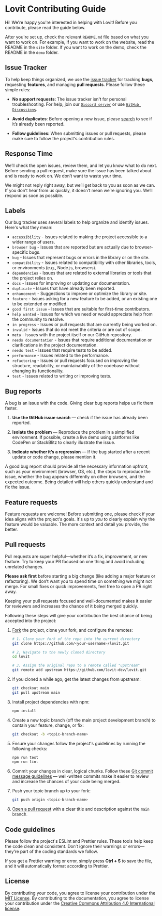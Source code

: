 # Lovit Contributing Guide

Hi! We're happy you're interested in helping with Lovit! Before you contribute, please read the guide below.

After you're set up, check the relevant `README.md` file based on what you want to work on.
For example, if you want to work on the website, read the README in the `site` folder.
If you want to work on the demo, check the README in the `demo` folder.

## Issue Tracker

To help keep things organized, we use the [issue tracker](https://github.com/lovit-dev/lovit/issues) for tracking **bugs**, requesting **features**, and managing **pull requests**. Please follow these simple rules:

- **No support requests**: The issue tracker isn't for personal troubleshooting. For help, join our [`Discord server`](https://discord.gg/kkx5zYKZwR) or use [`GitHub Discussions`](https://github.com/lovit-dev/lovit/discussions).

- **Avoid duplicates**: Before opening a new issue, please [search](https://github.com/lovit-dev/lovit/issues?utf8=%E2%9C%93&q=is%3Aissue) to see if it’s already been reported.

- **Follow guidelines**: When submitting issues or pull requests, please make sure to follow the project's contribution rules.

## Response Time

We’ll check the open issues, review them, and let you know what to do next. Before sending a pull request, make sure the issue has been talked about and is ready to work on. We don’t want to waste your time.

We might not reply right away, but we’ll get back to you as soon as we can. If you don’t hear from us quickly, it doesn’t mean we’re ignoring you. We’ll respond as soon as possible.

## Labels

Our bug tracker uses several labels to help organize and identify issues. Here's what they mean:

- `accessibility` - Issues related to making the project accessible to a wider range of users.
- `browser bug` - Issues that are reported but are actually due to browser-specific bugs.
- `bug` - Issues that represent bugs or errors in the library or on the site.
- `compatibility` - Issues related to compatibility with other libraries, tools, or environments (e.g., Node.js, browsers).
- `dependencies` - Issues that are related to external libraries or tools that the project relies on.
- `docs` - Issues for improving or updating our documentation.
- `duplicate` - Issues that have already been reported.
- `enhancement` - Suggestions to improve or optimize the library or site.
- `feature` - Issues asking for a new feature to be added, or an existing one to be extended or modified.
- `good first issue` - Issues that are suitable for first-time contributors.
- `help wanted` - Issues for which we need or would appreciate help from the community to resolve.
- `in progress` - Issues or pull requests that are currently being worked on.
- `invalid` - Issues that do not meet the criteria or are out of scope.
- `meta` - Issues with the project itself or our GitHub repository.
- `needs documentation` - Issues that require additional documentation or clarifications in the project documentation.
- `needs test` - Issues that require tests to be added.
- `performance` - Issues related to the performance.
- `refactoring` - Issues or pull requests focused on improving the structure, readability, or maintainability of the codebase without changing its functionality.
- `test` - Issues related to writing or improving tests.

## Bug reports

A bug is an issue with the code. Giving clear bug reports helps us fix them faster.

1. **Use the GitHub issue search** &mdash; check if the issue has already been
   reported.

2. **Isolate the problem** &mdash; Reproduce the problem in a simplified environment. If possible, create a live demo using platforms like CodePen or StackBlitz to clearly illustrate the issue.

3. **Indicate whether it’s a regression** &mdash; If the bug started after a recent update or code change, please mention it.

A good bug report should provide all the necessary information upfront, such as your environment (browser, OS, etc.), the steps to reproduce the issue, whether the bug appears differently on other browsers, and the expected outcome. Being detailed will help others quickly understand and fix the issue.

## Feature requests

Feature requests are welcome! Before submitting one, please check if your idea aligns with the project's goals. It's up to _you_ to clearly explain why the feature would be valuable. The more context and detail you provide, the better.

## Pull requests

Pull requests are super helpful—whether it’s a fix, improvement, or new feature. Try to keep your PR focused on one thing and avoid including unrelated changes.

**Please ask first** before starting a big change (like adding a major feature or refactoring). We don’t want you to spend time on something we might not merge. For small fixes or quick improvements, feel free to open a PR right away.

Keeping your pull requests focused and well-documented makes it easier for reviewers and increases the chance of it being merged quickly.

Following these steps will give your contribution the best chance of being accepted into the project:

1. [Fork](https://help.github.com/articles/fork-a-repo/) the project, clone your fork,
   and configure the remotes:

   ```bash
   # 1. Clone your fork of the repo into the current directory
   git clone https://github.com/<your-username>/lovit.git

   # 2. Navigate to the newly cloned directory
   cd lovit

   # 3. Assign the original repo to a remote called "upstream"
   git remote add upstream https://github.com/lovit-dev/lovit.git
   ```

2. If you cloned a while ago, get the latest changes from upstream:

   ```bash
   git checkout main
   git pull upstream main
   ```

3. Install project dependencies with npm:

   ```bash
   npm install
   ```

4. Create a new topic branch (off the main project development branch) to
   contain your feature, change, or fix:

   ```bash
   git checkout -b <topic-branch-name>
   ```

5. Ensure your changes follow the project's guidelines by running the following checks:

   ```bash
   npm run test
   npm run lint
   ```

6. Commit your changes in clear, logical chunks. Follow these [Git commit message guidelines](https://tbaggery.com/2008/04/19/a-note-about-git-commit-messages.html) — well-written commits make it easier to review and increase the chances of your code being merged.

7. Push your topic branch up to your fork:

   ```bash
   git push origin <topic-branch-name>
   ```

8. [Open a pull request](https://help.github.com/articles/about-pull-requests/)
   with a clear title and description against the `main` branch.

## Code guidelines

Please follow the project's ESLint and Prettier rules. These tools help keep the code clean and consistent. Don’t ignore their warnings or errors—they're part of the coding standards we follow.

If you get a Prettier warning or error, simply press **Ctrl + S** to save the file, and it will automatically format according to Prettier.

## License

By contributing your code, you agree to license your contribution under the [MIT License](../LICENSE). By contributing to the documentation, you agree to license your contribution under the [Creative Commons Attribution 4.0 International license](https://creativecommons.org/licenses/by/4.0).
